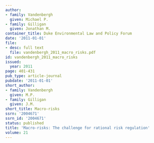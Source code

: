 ```yaml
---
author:
- family: Vandenbergh
  given: Michael P.
- family: Gilligan
  given: Jonathan M.
container_title: Duke Environmental Law and Policy Forum
date: '2011-01-01'
file:
- desc: full text
  file: vandenbergh_2011_macro_risks.pdf
id: vandenbergh_2011_macro_risks
issued:
  year: 2011
page: 401-431
pub_type: article-journal
pubdate: '2011-01-01'
short_author:
- family: Vandenbergh
  given: M.P.
- family: Gilligan
  given: J.M.
short_title: Macro-risks
ssrn: '2004671'
ssrn_id: '2004671'
status: published
title: 'Macro-risks: The challenge for rational risk regulation'
volume: 21
---
```

